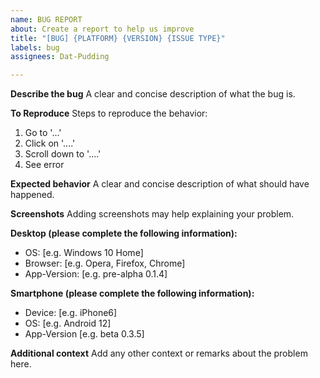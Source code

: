 ```yaml
---
name: BUG REPORT
about: Create a report to help us improve
title: "[BUG] {PLATFORM} {VERSION} {ISSUE TYPE}"
labels: bug
assignees: Dat-Pudding

---
```


**Describe the bug**
A clear and concise description of what the bug is.

**To Reproduce**
Steps to reproduce the behavior:
1. Go to '...'
2. Click on '....'
3. Scroll down to '....'
4. See error

**Expected behavior**
A clear and concise description of what should have happened.

**Screenshots**
Adding screenshots may help explaining your problem.

**Desktop (please complete the following information):**
 - OS: [e.g. Windows 10 Home]
 - Browser: [e.g. Opera, Firefox, Chrome]
 - App-Version: [e.g. pre-alpha 0.1.4]

**Smartphone (please complete the following information):**
 - Device: [e.g. iPhone6]
 - OS: [e.g. Android 12]
 - App-Version [e.g. beta 0.3.5]

**Additional context**
Add any other context or remarks about the problem here.
